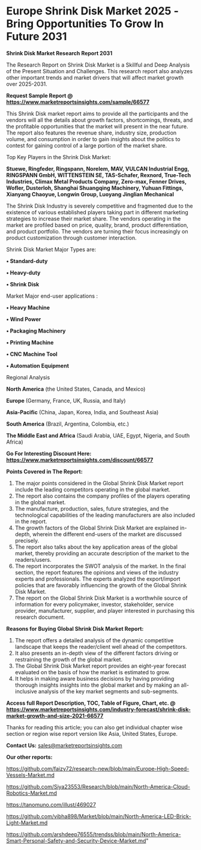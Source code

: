 # Europe Shrink Disk Market 2025 -Bring Opportunities To Grow In Future 2031

<strong>Shrink Disk Market Research Report 2031</strong>

The Research Report on Shrink Disk Market is a Skillful and Deep Analysis of the Present Situation and Challenges. This research report also analyzes other important trends and market drivers that will affect market growth over 2025-2031.

<strong>Request Sample Report @ <a href=https://www.marketreportsinsights.com/sample/66577>https://www.marketreportsinsights.com/sample/66577</a></strong>

This Shrink Disk market report aims to provide all the participants and the vendors will all the details about growth factors, shortcomings, threats, and the profitable opportunities that the market will present in the near future. The report also features the revenue share, industry size, production volume, and consumption in order to gain insights about the politics to contest for gaining control of a large portion of the market share.

Top Key Players in the Shrink Disk Market:

<strong>Stuewe, Ringfeder, Ringspann, Norelem, MAV, VULCAN Industrial Engg, RINGSPANN GmbH, WITTENSTEIN SE, TAS-Schafer, Rexnord, True-Tech Industries, Climax Metal Products Company, Zero-max, Fenner Drives, Wofler, Dusterloh, Shanghai Shuangqing Machinery, Yuhuan Fittings, Xianyang Chaoyue, Longwin Group, Luoyang Jinglian Mechanical</strong>

The Shrink Disk Industry is severely competitive and fragmented due to the existence of various established players taking part in different marketing strategies to increase their market share. The vendors operating in the market are profiled based on price, quality, brand, product differentiation, and product portfolio. The vendors are turning their focus increasingly on product customization through customer interaction.

Shrink Disk Market Major Types are:

<strong>• Standard-duty

• Heavy-duty

• Shrink Disk</strong>

Market Major end-user applications :

<strong>• Heavy Machine

• Wind Power

• Packaging Machinery

• Printing Machine

• CNC Machine Tool

• Automation Equipment</strong>

Regional Analysis

</u><strong><b>North America</b></strong> (the United States, Canada, and Mexico)

<strong><b>Europe </b></strong>(Germany, France, UK, Russia, and Italy)

<strong><b>Asia-Pacific</b></strong> (China, Japan, Korea, India, and Southeast Asia)

<strong><b>South America</b></strong> (Brazil, Argentina, Colombia, etc.)

<strong><b>The Middle East and Africa</b></strong> (Saudi Arabia, UAE, Egypt, Nigeria, and South Africa)

<strong>Go For Interesting Discount Here: <a href=https://www.marketreportsinsights.com/discount/66577>https://www.marketreportsinsights.com/discount/66577</a></strong>

<strong>Points Covered in The Report:</strong>
<ol>
  <li>The major points considered in the Global Shrink Disk Market report include the leading competitors operating in the global market.</li>
  <li>The report also contains the company profiles of the players operating in the global market.</li>
  <li>The manufacture, production, sales, future strategies, and the technological capabilities of the leading manufacturers are also included in the report.</li>
  <li>The growth factors of the Global Shrink Disk Market are explained in-depth, wherein the different end-users of the market are discussed precisely.</li>
  <li>The report also talks about the key application areas of the global market, thereby providing an accurate description of the market to the readers/users.</li>
  <li>The report incorporates the SWOT analysis of the market. In the final section, the report features the opinions and views of the industry experts and professionals. The experts analyzed the export/import policies that are favorably influencing the growth of the Global Shrink Disk Market.</li>
  <li>The report on the Global Shrink Disk Market is a worthwhile source of information for every policymaker, investor, stakeholder, service provider, manufacturer, supplier, and player interested in purchasing this research document.</li>
</ol>
<strong>Reasons for Buying Global Shrink Disk Market Report:</strong>

<ol>
  <li>The report offers a detailed analysis of the dynamic competitive landscape that keeps the reader/client well ahead of the competitors.</li>
  <li>It also presents an in-depth view of the different factors driving or restraining the growth of the global market.</li>
  <li>The Global Shrink Disk Market report provides an eight-year forecast evaluated on the basis of how the market is estimated to grow.</li>
  <li>It helps in making aware business decisions by having providing thorough insights insights into the global market and by making an all-inclusive analysis of the key market segments and sub-segments.</li>
</ol>
<strong>Access full Report Description, TOC, Table of Figure, Chart, etc. @ <a href=https://www.marketreportsinsights.com/industry-forecast/shrink-disk-market-growth-and-size-2021-66577>https://www.marketreportsinsights.com/industry-forecast/shrink-disk-market-growth-and-size-2021-66577</a></strong>


Thanks for reading this article; you can also get individual chapter wise section or region wise report version like Asia, United States, Europe.

<strong>Contact Us:</strong>
sales@marketreportsinsights.com

<strong>Our other reports:</strong>

<a href=https://github.com/faizy72/research-new/blob/main/Europe-High-Speed-Vessels-Market.md>https://github.com/faizy72/research-new/blob/main/Europe-High-Speed-Vessels-Market.md</a>

<a href=https://github.com/Siya23553/Research/blob/main/North-America-Cloud-Robotics-Market.md>https://github.com/Siya23553/Research/blob/main/North-America-Cloud-Robotics-Market.md</a>

<a href=https://tanomuno.com/illust/469027>https://tanomuno.com/illust/469027</a>

<a href=https://github.com/vibha898/Market/blob/main/North-America-LED-Brick-Light-Market.md>https://github.com/vibha898/Market/blob/main/North-America-LED-Brick-Light-Market.md</a>

<a href=https://github.com/arshdeep76555/trendss/blob/main/North-America-Smart-Personal-Safety-and-Security-Device-Market.md>https://github.com/arshdeep76555/trendss/blob/main/North-America-Smart-Personal-Safety-and-Security-Device-Market.md</a>"
